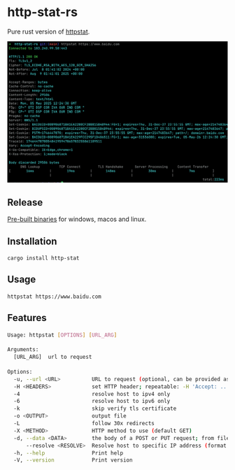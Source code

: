 # http-stat-rs

Pure rust version of [httpstat](https://github.com/davecheney/httpstat).

![screenshot](./screenshot.png)


## Release

[Pre-built binaries](https://github.com/vicanso/http-stat-rs/releases) for windows, macos and linux.

## Installation

```
cargo install http-stat
```


## Usage
```
httpstat https://www.baidu.com
```

## Features

```bash
Usage: httpstat [OPTIONS] [URL_ARG]

Arguments:
  [URL_ARG]  url to request

Options:
  -u, --url <URL>          URL to request (optional, can be provided as the last argument)
  -H <HEADERS>             set HTTP header; repeatable: -H 'Accept: ...' -H 'Range: ...'
  -4                       resolve host to ipv4 only
  -6                       resolve host to ipv6 only
  -k                       skip verify tls certificate
  -o <OUTPUT>              output file
  -L                       follow 30x redirects
  -X <METHOD>              HTTP method to use (default GET)
  -d, --data <DATA>        the body of a POST or PUT request; from file use @filename
      --resolve <RESOLVE>  Resolve host to specific IP address (format: HOST:PORT:ADDRESS, e.g. example.com:80:1.2.3.4)
  -h, --help               Print help
  -V, --version            Print version
```